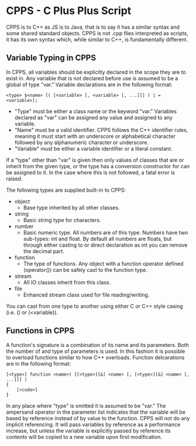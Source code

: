 CPPS - C Plus Plus Script
=========================

CPPS is to C++ as JS is to Java, that is to say it has a similar syntax and some
shared standard objects. CPPS is not .cpp files interpreted as scripts, it has
its own syntax which, while similar to C++, is fundamentally different.


Variable Typing in CPPS
-----------------------

In CPPS, all variables should be explicitly declared in the scope they are to
exist in. Any variable that is not declared before use is assumed to be a global
of type "var." Variable declarations are in the following format:

    <type> $<name> [( [<variable> [, <variable> [, ...]]] ) | = <variable>];

  * "Type" must be either a class name or the keyword "var." Variables declared
    as "var" can be assigned any value and assigned to any variable.
  * "Name" must be a valid identifier. CPPS follows the C++ identifier rules,
    meaning it must start with an underscore or alphabetical character followed
    by any alphanumeric character or underscore.
  * "Variable" must be either a variable identifier or a literal constant.

If a "type" other than "var" is given then only values of classes that are or
inherit from the given type, or the type has a conversion constructor for can be
assigned to it. In the case where this is not followed, a fatal error is raised.

The following types are supplied built-in to CPPS:

  * object
    - Base type inherited by all other classes.
  * string
    - Basic string type for characters.
  * number
    - Basic numeric type. All numbers are of this type. Numbers have two
      sub-types: int and float. By default all numbers are floats, but through
      either casting to or direct declaration as int you can remove the decimal
      part.
  * function
    - The type of functions. Any object with a function operator defined
      (operator()) can be safely cast to the function type.
  * stream
    - All IO classes inherit from this class.
  * file
    - Enhanced stream class used for file reading/writing.

You can cast from one type to another using either C or C++ style casing (i.e.
(<type>)<variable> or <type>(<variable)).


Functions in CPPS
-----------------

A function's signature is a combination of its name and its parameters. Both the
number of and type of parameters is used. In this fashion it is possible to
overload functions similar to how C++ overloads. Function delcarations are in
the following format:

    [<type>] function <name>( [[<type>][&] <name> [, [<type>][&] <name> [, ...]]] )
    {
        [<code>]
    }

In any place where "type" is omitted it is assumed to be "var." The ampersand
operator in the parameter list indicates that the variable will be based by
reference instead of by value to the function. CPPS will not do any implicit
referencing. It will pass variables by reference as a performance increase,
but unless the variable is explicitly passed by reference its contents will be
copied to a new variable upon first modification.

